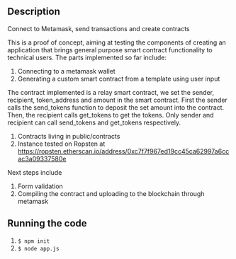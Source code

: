 ## Description

Connect to Metamask, send transactions and create contracts

This is a proof of concept, aiming at testing the components of creating an application that brings general purpose smart contract functionality to technical users. The parts implemented so far include:
1. Connecting to a metamask wallet
2. Generating a custom smart contract from a template using user input

The contract implemented is a relay smart contract, we set the sender, recipient, token_address and amount in the smart contract. First the sender calls the send_tokens function to deposit the set amount into the contract. Then, the recipient calls get_tokens to get the tokens. Only sender and recipient can call send_tokens and get_tokens respectively.
1. Contracts living in public/contracts
2. Instance tested on Ropsten at https://ropsten.etherscan.io/address/0xc7f7f967ed19cc45ca62997a6ccac3a09337580e

Next steps include

1. Form validation
2. Compiling the contract and uploading to the blockchain through metamask 

## Running the code

1. `$ npm init`
2. `$ node app.js`
